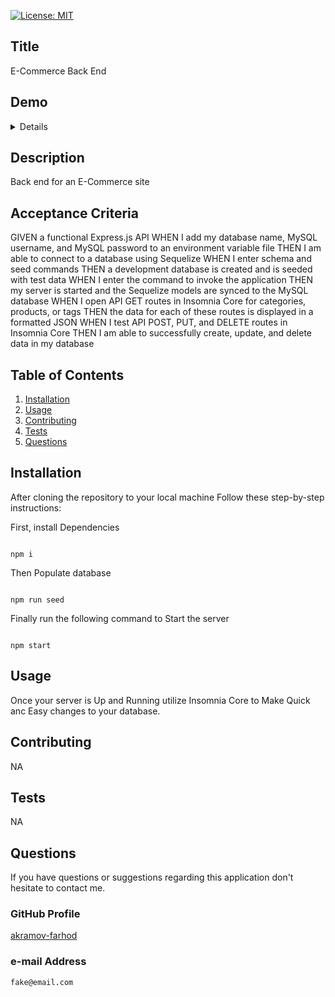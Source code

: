 
  [![License: MIT](https://img.shields.io/badge/License-MIT-yellow.svg)](https://opensource.org/licenses/MIT)
  ## Title
  E-Commerce Back End
  
  ## Demo
  
  <details>
  
  [e-commerce-backEnd.webm](https://user-images.githubusercontent.com/123986533/233767627-541835f2-abb9-4a6a-9c1b-7bcab0a06fcd.webm)

  </details>

  ## Description 
  Back end for an E-Commerce site
  
  ## Acceptance Criteria
  
  GIVEN a functional Express.js API
    WHEN I add my database name, MySQL username, and MySQL password to an environment variable file
      THEN I am able to connect to a database using Sequelize
    WHEN I enter schema and seed commands
      THEN a development database is created and is seeded with test data
    WHEN I enter the command to invoke the application
      THEN my server is started and the Sequelize models are synced to the MySQL database
    WHEN I open API GET routes in Insomnia Core for categories, products, or tags
      THEN the data for each of these routes is displayed in a formatted JSON
    WHEN I test API POST, PUT, and DELETE routes in Insomnia Core
      THEN I am able to successfully create, update, and delete data in my database
  
  ## Table of Contents
  1. [Installation](#Installation)
  2. [Usage](#Usage)
  3. [Contributing](#Contributing)
  4. [Tests](#Tests)
  5. [Questions](#Questions)
  
  ## Installation
  
  After cloning the repository to your local machine Follow these 
  step-by-step instructions:
  
  First, install Dependencies
  
  ```
  
  npm i
  
  ```
  
  Then Populate database
  
  ```
  
  npm run seed
  
  ```
  
  Finally run the following command to Start the server
  
  ```
  
  npm start
  
  ```

  ## Usage
  
  Once your server is Up and Running utilize Insomnia Core to Make Quick anc Easy changes to your database.

  ## Contributing
  NA

  ## Tests
  NA

  ## Questions
  If you have questions or suggestions regarding this application
  don't hesitate to contact me.
  
  ### GitHub Profile
  [akramov-farhod](https://github.com/akramov-farhod "GitHub Profile")

  ### e-mail Address
    fake@email.com
  
